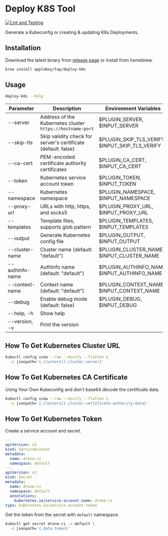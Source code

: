 # Deploy K8S Tool

[![Lint and Testing](https://github.com/appleboy/deploy-k8s/actions/workflows/lint.yml/badge.svg?branch=main)](https://github.com/appleboy/deploy-k8s/actions/workflows/lint.yml)

Generate a Kubeconfig or creating & updating K8s Deployments.

## Installation

Download the latest binary from [release page][1] or install from homebrew.

```sh
brew install appleboy/tap/deploy-k8s
```

[1]: https://github.com/appleboy/deploy-k8s/releases

## Usage

```sh
deploy-k8s --help
```

| Parameter           | Description                                                   | Environment Variables                       |
|---------------------|---------------------------------------------------------------|---------------------------------------------|
| --server            | Address of the Kubernetes cluster `https://hostname:port`      | $PLUGIN_SERVER, $INPUT_SERVER               |
| --skip-tls          | Skip validity check for server's certificate (default: false)   | $PLUGIN_SKIP_TLS_VERIFY, $INPUT_SKIP_TLS_VERIFY |
| --ca-cert           | PEM-encoded certificate authority certificates                 | $PLUGIN_CA_CERT, $INPUT_CA_CERT             |
| --token             | Kubernetes service account token                               | $PLUGIN_TOKEN, $INPUT_TOKEN                 |
| --namespace         | Kubernetes namespace                                           | $PLUGIN_NAMESPACE, $INPUT_NAMESPACE         |
| --proxy-url         | URLs with http, https, and socks5                              | $PLUGIN_PROXY_URL, $INPUT_PROXY_URL         |
| --templates         | Template files, supports glob pattern                          | $PLUGIN_TEMPLATES, $INPUT_TEMPLATES         |
| --output            | Generate Kubernetes config file                                | $PLUGIN_OUTPUT, $INPUT_OUTPUT               |
| --cluster-name      | Cluster name (default: "default")                              | $PLUGIN_CLUSTER_NAME, $INPUT_CLUSTER_NAME   |
| --authinfo-name     | AuthInfo name (default: "default")                             | $PLUGIN_AUTHINFO_NAME, $INPUT_AUTHINFO_NAME |
| --context-name      | Context name (default: "default")                              | $PLUGIN_CONTEXT_NAME, $INPUT_CONTEXT_NAME   |
| --debug             | Enable debug mode (default: false)                             | $PLUGIN_DEBUG, $INPUT_DEBUG                 |
| --help, -h          | Show help                                                     |                                             |
| --version, -v       | Print the version                                             |                                             |

## How To Get Kubernetes Cluster URL

```sh
kubectl config view --raw --minify --flatten \
  -o jsonpath='{.clusters[].cluster.server}'
```

## How To Get Kubernetes CA Certificate

Using Your Own Kubeconfig and don't base64 decode the certificate data.

```sh
kubectl config view --raw --minify --flatten \
  -o jsonpath='{.clusters[].cluster.certificate-authority-data}'
```

## How To Get Kubernetes Token

Create a service account and secret.

```yaml
---
apiVersion: v1
kind: ServiceAccount
metadata:
  name: drone-ci
  namespace: default
---
apiVersion: v1
kind: Secret
metadata:
  name: drone-ci
  namespace: default
  annotations:
    kubernetes.io/service-account.name: drone-ci
type: kubernetes.io/service-account-token
```

Get the token from the secret with `default` namespace.

```sh
kubectl get secret drone-ci -n default \
  -o jsonpath='{.data.token}'
```
